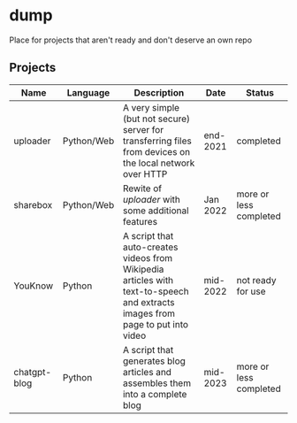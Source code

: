
# dump

Place for projects that aren't ready and don't deserve an own repo

## Projects

|Name|Language|Description|Date|Status|
|---|---|---|---|---|
|uploader|Python/Web|A very simple (but not secure) server for transferring files from devices on the local network over HTTP|end-2021|completed|
|sharebox|Python/Web|Rewite of *uploader* with some additional features|Jan 2022|more or less completed|
|YouKnow|Python|A script that auto-creates videos from Wikipedia articles with text-to-speech and extracts images from page to put into video|mid-2022|not ready for use|
|chatgpt-blog|Python|A script that generates blog articles and assembles them into a complete blog|mid-2023|more or less completed|
